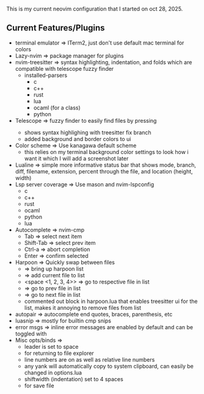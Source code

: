 This is my current neovim configuration that I started on oct 28, 2025.

Current Features/Plugins
------------------------
- terminal emulator => ITerm2, just don't use default mac terminal for colors
- Lazy-nvim => package manager for plugins
- nvim-treesitter => syntax highlighting, indentation, and folds which are 
  compatible with telescope fuzzy finder
    - installed-parsers
        - c
        - c++
        - rust
        - lua
        - ocaml (for a class)
        - python 
- Telescope => fuzzy finder to easily find files by pressing <space f f>
    - shows syntax highlighing with treesitter fix branch
    - added background and border colors to ui
- Color scheme => Use kanagawa default scheme
    - this relies on my terminal background color settings
      to look how i want it which I will add a screenshot later
- Lualine => simple more informative status bar that shows mode, branch, diff,
             filename, extension, percent through the file, and location (height, width)
- Lsp server coverage => Use mason and nvim-lspconfig
    - c
    - c++
    - rust
    - ocaml
    - python
    - lua
- Autocomplete => nvim-cmp 
    - Tab => select next item
    - Shift-Tab => select prev item
    - Ctrl-a => abort completion
    - Enter => confirm selected
- Harpoon => Quickly swap between files
    - <space l> => bring up harpoon list
    - <space a> => add current file to list
    - <space <1, 2, 3, 4>> => go to respective file in list
    - <space pp> => go to prev file in list
    - <space nn> => go to next file in list
    - commented out block in harpoon.lua that enables treesitter 
      ui for the list, makes it annoying to remove files from list
- autopair => autocomplete end quotes, braces, parenthesis, etc
- luasnip => mostly for builtin cmp snips
- error msgs => inline error messages are enabled by default and can
                be toggled with <space td>
- Misc opts/binds =>
    - leader is set to space
    - <space c d> for returning to file explorer
    - line numbers are on as well as relative line numbers
    - any yank will automatically copy to system clipboard, can easily 
      be changed in options.lua
    - shiftwidth (indentation) set to 4 spaces
    - <space w> for save file
